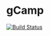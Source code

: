 gCamp
=====

[![Build Status](https://travis-ci.org/ErikaLim/gCamp.svg?branch=master)](https://travis-ci.org/ErikaLim/gCamp)

